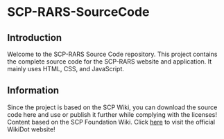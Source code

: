 # SCP-RARS-SourceCode

## Introduction
Welcome to the SCP-RARS Source Code repository. This project contains the complete source code for the SCP-RARS website and application. It mainly uses HTML, CSS, and JavaScript. 

## Information

Since the project is based on the SCP Wiki, you can download the source code here and use or publish it further while complying with the licenses!
Content based on the SCP Foundation Wiki. Click [here](https://scp-wiki.wikidot.com/) to visit the official WikiDot website!
